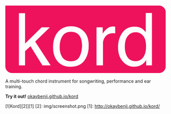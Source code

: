 ![kord](img/kordLogo.svg)

A multi-touch chord instrument for songwriting, performance and ear training.

**Try it out!** [okaybenji.github.io/kord](http://okaybenji.github.io/kord/)

[![Kord][2]][1]
[2]: img/screenshot.png
[1]: http://okaybenji.github.io/kord/
